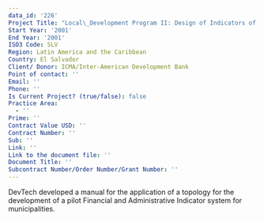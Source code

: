 ```yaml
---
data_id: '226'
Project Title: "Local\_Development Program II: Design of Indicators of Financial Performance and Classification of Municipalities"
Start Year: '2001'
End Year: '2001'
ISO3 Code: SLV
Region: Latin America and the Caribbean
Country: El Salvador
Client/ Donor: ICMA/Inter-American Development Bank
Point of contact: ''
Email: ''
Phone: ''
Is Current Project? (true/false): false
Practice Area:
  - ''
Prime: ''
Contract Value USD: ''
Contract Number: ''
Sub: ''
Link: ''
Link to the document file: ''
Document Title: ''
Subcontract Number/Order Number/Grant Number: ''
---
```


DevTech developed a manual for the application of a topology for the development of a pilot Financial and Administrative Indicator system for municipalities.